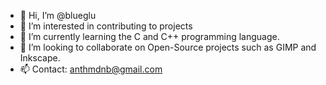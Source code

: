 - 👋 Hi, I’m @blueglu
- 👀 I’m interested in contributing to projects
- 🌱 I’m currently learning the C and C++ programming language.
- 💞️ I’m looking to collaborate on Open-Source projects such as GIMP and Inkscape.
- 📫 Contact: anthmdnb@gmail.com

<!---
blueglu/blueglu is a ✨ special ✨ repository because its `README.md` (this file) appears on your GitHub profile.
You can click the Preview link to take a look at your changes.
--->
